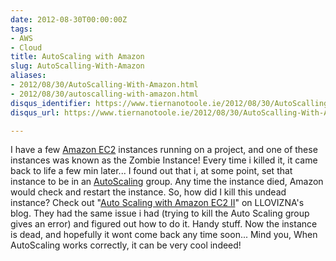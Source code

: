 ```yaml
---
date: 2012-08-30T00:00:00Z
tags:
- AWS
- Cloud
title: AutoScaling with Amazon
slug: AutoScalling-With-Amazon
aliases:
- 2012/08/30/AutoScalling-With-Amazon.html
- 2012/08/30/autoscalling-with-amazon.html
disqus_identifier: https://www.tiernanotoole.ie/2012/08/30/AutoScalling-With-Amazon.html
disqus_url: https://www.tiernanotoole.ie/2012/08/30/AutoScalling-With-Amazon.html

---
```

 
 
 
 
 
 
 

I have a few [Amazon EC2][1] instances running on a project, and one of these instances was known as the Zombie Instance! Every time i killed it, it came back to life a few min later... I found out that i, at some point, set that instance to be in an [AutoScaling][2] group. Any time the instance died, Amazon would check and restart the instance. So, how did I kill this undead instance? Check out "[Auto Scaling with Amazon EC2 II][3]" on LLOVIZNA's blog. They had the same issue i had (trying to kill the Auto Scaling group gives an error) and figured out how to do it. Handy stuff. Now the instance is dead, and hopefully it wont come back any time soon... Mind you, When AutoScaling works correctly, it can be very cool indeed!


[1]: http://aws.amazon.com/ec2/
[2]: http://aws.amazon.com/autoscaling/
[3]: http://kkpradeeban.blogspot.ie/2011/02/auto-scaling-with-amazon-ec2-ii.html
